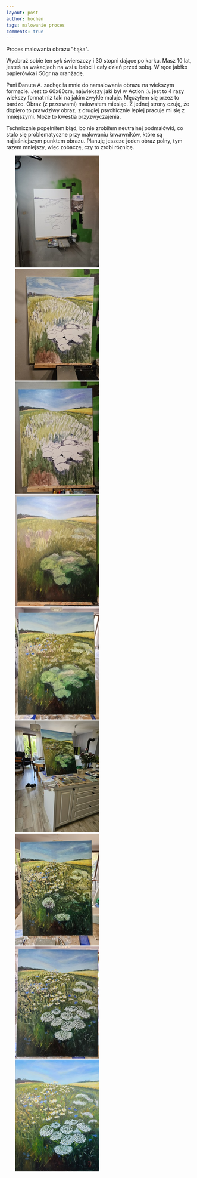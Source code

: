 ```yaml
---
layout: post
author: bochen
tags: malowanie proces
comments: true
---
```

Proces malowania obrazu "Łąka".  

Wyobraź sobie ten syk świerszczy i 30 stopni dające po karku. Masz 10 lat, jesteś na wakacjach na wsi u babci i cały dzień przed sobą. W ręce jabłko papierówka i 50gr na oranżadę.  

Pani Danuta A. zachęciła mnie do namalowania obrazu na wiekszym formacie. Jest to 60x80cm, najwiekszy jaki był w Action :). jest to 4 razy wiekszy format niz taki na jakim zwykle maluje. Męczyłem się przez to bardzo. Obraz (z przerwami) malowałem miesiąc. Z jednej strony czuję, że dopiero to prawdziwy obraz, z drugiej psychicznie lepiej pracuje mi się z mniejszymi. Może to kwestia przyzwyczajenia. 

Technicznie popełniłem błąd, bo nie zrobiłem neutralnej podmalówki, co stało się problematyczne przy malowaniu krwawników, które są najjaśniejszym punktem obrazu. Planuję jeszcze jeden obraz polny, tym razem mniejszy, więc zobaczę, czy to zrobi róznicę.

<ul id="media" class="clearfix justified-gallery">
<div
            class="albumList"
            data-sub-html=""
            data-download-url="../assets/images/020_laka/large_000.jpg"
            data-src="../assets/images/020_laka/large_000.jpg"
            data-exthumbimage="../assets/images/020_laka/thumb_000.jpg"
            >
            <a href="../assets/images/020_laka/large_000.jpg">
            <img src="../assets/images/020_laka/small_000.jpg" height="300" />
            </a>
            </div>
<div
            class="albumList"
            data-sub-html=""
            data-download-url="../assets/images/020_laka/large_001.jpg"
            data-src="../assets/images/020_laka/large_001.jpg"
            data-exthumbimage="../assets/images/020_laka/thumb_001.jpg"
            >
            <a href="../assets/images/020_laka/large_001.jpg">
            <img src="../assets/images/020_laka/small_001.jpg" height="300" />
            </a>
            </div>
<div
            class="albumList"
            data-sub-html=""
            data-download-url="../assets/images/020_laka/large_002.jpg"
            data-src="../assets/images/020_laka/large_002.jpg"
            data-exthumbimage="../assets/images/020_laka/thumb_002.jpg"
            >
            <a href="../assets/images/020_laka/large_002.jpg">
            <img src="../assets/images/020_laka/small_002.jpg" height="300" />
            </a>
            </div>
<div
            class="albumList"
            data-sub-html=""
            data-download-url="../assets/images/020_laka/large_003.jpg"
            data-src="../assets/images/020_laka/large_003.jpg"
            data-exthumbimage="../assets/images/020_laka/thumb_003.jpg"
            >
            <a href="../assets/images/020_laka/large_003.jpg">
            <img src="../assets/images/020_laka/small_003.jpg" height="300" />
            </a>
            </div>
<div
            class="albumList"
            data-sub-html=""
            data-download-url="../assets/images/020_laka/large_004.jpg"
            data-src="../assets/images/020_laka/large_004.jpg"
            data-exthumbimage="../assets/images/020_laka/thumb_004.jpg"
            >
            <a href="../assets/images/020_laka/large_004.jpg">
            <img src="../assets/images/020_laka/small_004.jpg" height="300" />
            </a>
            </div>
<div
            class="albumList"
            data-sub-html=""
            data-download-url="../assets/images/020_laka/large_005.jpg"
            data-src="../assets/images/020_laka/large_005.jpg"
            data-exthumbimage="../assets/images/020_laka/thumb_005.jpg"
            >
            <a href="../assets/images/020_laka/large_005.jpg">
            <img src="../assets/images/020_laka/small_005.jpg" height="300" />
            </a>
            </div>
<div
            class="albumList"
            data-sub-html=""
            data-download-url="../assets/images/020_laka/large_006.jpg"
            data-src="../assets/images/020_laka/large_006.jpg"
            data-exthumbimage="../assets/images/020_laka/thumb_006.jpg"
            >
            <a href="../assets/images/020_laka/large_006.jpg">
            <img src="../assets/images/020_laka/small_006.jpg" height="300" />
            </a>
            </div>
<div
            class="albumList"
            data-sub-html=""
            data-download-url="../assets/images/020_laka/large_007.jpg"
            data-src="../assets/images/020_laka/large_007.jpg"
            data-exthumbimage="../assets/images/020_laka/thumb_007.jpg"
            >
            <a href="../assets/images/020_laka/large_007.jpg">
            <img src="../assets/images/020_laka/small_007.jpg" height="300" />
            </a>
            </div>
<div
            class="albumList"
            data-sub-html=""
            data-download-url="../assets/images/020_laka/large_008.jpg"
            data-src="../assets/images/020_laka/large_008.jpg"
            data-exthumbimage="../assets/images/020_laka/thumb_008.jpg"
            >
            <a href="../assets/images/020_laka/large_008.jpg">
            <img src="../assets/images/020_laka/small_008.jpg" height="300" />
            </a>
            </div>
</ul>